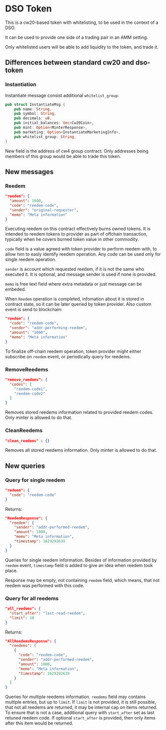 # DSO Token

This is a cw20-based token with whitelisting, to be used in the context of a DSO.

It can be used to provide one side of a trading pair in an AMM setting.

Only whitelisted users will be able to add liquidity to the token, and trade it.

## Differences between standard cw20 and dso-token

### Instantiation

Instantiate message consist additional `whitelist_group`:

```rust
pub struct InstantiateMsg {
    pub name: String,
    pub symbol: String,
    pub decimals: u8,
    pub initial_balances: Vec<Cw20Coin>,
    pub mint: Option<MinterResponse>,
    pub marketing: Option<InstantiateMarketingInfo>,
    pub whitelist_group: String,
}
```

New field is the address of cw4 group contract. Only addresses being members of
this group would be able to trade this token.

## New messages

### Reedem

```json
"reedem": {
  "amount": 1000,
  "code": "reedem-code",
  "sender": "original-requester",
  "memo": "Meta information"
}
```

Executing reedem on this contract effectively burns owned tokens. It is intended
to reedem tokens to provider as part of offchain transaction, typically when he
covers burned token value in other commodity.

`code` field is a value agreed with token provider to perform reedem with, to
allow him to easly identify reedem operation. Any code can be used only for single
reedem operation.

`sender` is account which requested reedem, if it is not the same who executed it.
It is optional, and message sender is used if none is provided.

`memo` is free text field where extra metadata or just message can be embeded.

When `Reedem` operation is completed, infomation about it is stored in contract
state, so it can be later queried by token provider. Also custom event is send
to blockchain:

```json
"reedem": {
  "code": "reedem-code",
  "sender": "addr-performing-reedem",
  "amount": "1000",
  "memo": "Meta information"
}
```

To finalize off-chain reedem operation, token provider might either subscribe on
`reedem` event, or periodically query for reedems.

### RemoveReedems

```json
"remove_reedems": {
  "codes": [
    "reedem-code1",
    "reedem-code2"
  ]
}
```

Removes stored reedems information related to provided reedem codes. Only minter
is allowed to do that.

### CleanReedems

```json
"clean_reedems" : {}
```

Removes all stored reedems information. Only minter is allowed to do that.

## New queries

### Query for single reedem

```json
"redeem": {
  "code": "reedem-code"
}
```

Returns:

```json
"ReedemResponse": {
  "reedem": {
    "sender": "addr-performed-reedem",
    "amount": 1000,
    "memo": "Meta information",
    "timestamp": 1629292639
  }
}
```

Queries for single reedem information. Besides of information provided by
`reedem` event, `timestamp` field is added to give an idea when reedem took place.

Response may be empty, not containing `reedem` field, which means, that not
reedem was performed with this code.

### Query for all reedems

```json
"all_reedems": {
  "start_after": "last-read-reedem",
  "limit": 10
}
```

Returns:

```json
"AllReedemsResponse": {
  "reedems": [
    {
      "code": "reedem-code",
      "sender": "addr-performed-reedem",
      "amount": 1000,
      "memo": "Meta information",
      "timestamp": 1629292639
    }
  ]
}
```

Queries for multiple reedems information. `reedems` field may contains multiple
entries, but up to `limit`. If `limit` is not provided, it is still possible,
that not all reedems are returned, it may be internal cap on items returned. To
ensure that is not a case, additional query with `start_after` set as last
retuned reedem code. If optional `start_after` is provided, then only items after
this item would be returned.
